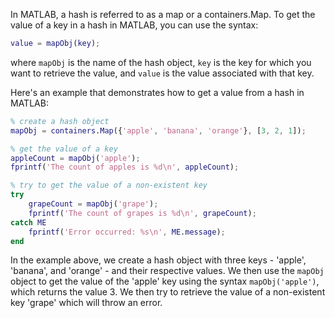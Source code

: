 In MATLAB, a hash is referred to as a map or a containers.Map. To get the value of a key in a hash in MATLAB, you can use the syntax:

```matlab
value = mapObj(key);
```

where `mapObj` is the name of the hash object, `key` is the key for which you want to retrieve the value, and `value` is the value associated with that key.

Here's an example that demonstrates how to get a value from a hash in MATLAB:

```matlab
% create a hash object
mapObj = containers.Map({'apple', 'banana', 'orange'}, [3, 2, 1]);

% get the value of a key
appleCount = mapObj('apple');
fprintf('The count of apples is %d\n', appleCount);

% try to get the value of a non-existent key
try
    grapeCount = mapObj('grape');
    fprintf('The count of grapes is %d\n', grapeCount);
catch ME
    fprintf('Error occurred: %s\n', ME.message);
end
```

In the example above, we create a hash object with three keys - 'apple', 'banana', and 'orange' - and their respective values. We then use the `mapObj` object to get the value of the 'apple' key using the syntax `mapObj('apple')`, which returns the value 3. We then try to retrieve the value of a non-existent key 'grape' which will throw an error.